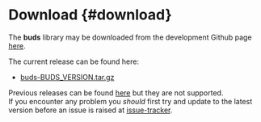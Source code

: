 # Download  {#download}

The __buds__ library may be downloaded from the development Github page [here][buds-hp].

The current release can be found here:

- [buds-BUDS_VERSION.tar.gz][buds-currel]

Previous releases can be found [here][buds-rels] but they are not
supported.  
If you encounter any problem you _should_ first try and update to the latest version before an issue is raised at [issue-tracker][buds-issue].



[buds-hp]: https://github.com/siesta-project/buds
[buds-issue]: https://github.com/siesta-project/buds/issues
[buds-currel]: https://github.com/siesta-project/buds/archive/BUDS_VERSION.tar.gz
[buds-rels]: https://github.com/siesta-project/buds/releases
